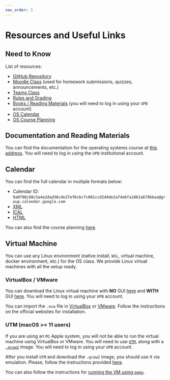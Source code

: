 ```yaml
---
nav_order: 3
---
```


# Resources and Useful Links

## Need to Know

List of resources:

- [GitHub Repository](https://github.com/cs-pub-ro/operating-systems)
- [Moodle Class](https://curs.upb.ro/2024/course/view.php?id=2665) (used for homework submissions, quizzes, announcements, etc.)
- [Teams Class](https://teams.microsoft.com/l/team/19%3AOL84NjHQxdxL9n7RmphK8rKr0vUVcuea_r08OsoWKQQ1%40thread.tacv2/conversations?groupId=b37b5353-4791-449b-95e0-ab59c39326af&tenantId=2d8cc8ba-8dda-4334-9e5c-fac2092e9bac)
- [Rules and Grading](https://cs-pub-ro.github.io/operating-systems/rules-and-grading)
- [Books / Reading Materials](http://elf.cs.pub.ro/so/res/doc/) (you will need to log in using your `UPB` account)
- [OS Calendar](https://calendar.google.com/calendar/embed?src=9a0798c60c5a4a2dad36cde37ef6cbcfc001ccd2d4de2a74e6fa1861a679bbea%40group.calendar.google.com&ctz=Europe%2FBucharest)
- [OS Course Planning](https://docs.google.com/spreadsheets/d/e/2PACX-1vQ9eom_uRzu-a_lAZ6Yt2Slta5wpTm53b1ZaZlanEWBSBc69xGwKYK8wfImCS_LVhtWZ_4h3U9oVqpx/pubhtml?gid=0&single=true)

## Documentation and Reading Materials

You can find the documentation for the operating systems course at [this address](http://elf.cs.pub.ro/so/res/doc/).
You will need to log in using the `UPB` institutional account.

## Calendar

You can find the full calendar in multiple formats below:

- Calendar ID: `9a0798c60c5a4a2dad36cde37ef6cbcfc001ccd2d4de2a74e6fa1861a679bbea@group.calendar.google.com`
- [XML](http://www.google.com/calendar/feeds/9a0798c60c5a4a2dad36cde37ef6cbcfc001ccd2d4de2a74e6fa1861a679bbea%40group.calendar.google.com/public/basic)
- [ICAL](https://calendar.google.com/calendar/ical/9a0798c60c5a4a2dad36cde37ef6cbcfc001ccd2d4de2a74e6fa1861a679bbea%40group.calendar.google.com/public/basic.ics)
- [HTML](https://calendar.google.com/calendar/embed?src=9a0798c60c5a4a2dad36cde37ef6cbcfc001ccd2d4de2a74e6fa1861a679bbea%40group.calendar.google.com&ctz=Europe%2FBucharest)

You can also find the course planning [here](https://docs.google.com/spreadsheets/d/e/2PACX-1vQ9eom_uRzu-a_lAZ6Yt2Slta5wpTm53b1ZaZlanEWBSBc69xGwKYK8wfImCS_LVhtWZ_4h3U9oVqpx/pubhtml?gid=0&single=true).

## Virtual Machine

You can use any Linux environment (native install, `WSL`, virtual machine, docker environment, etc.) for the OS class.
We provide Linux virtual machines with all the setup ready.

### VirtualBox / VMware

You can download the Linux virtual machine with **NO** GUI [here](https://repository.grid.pub.ro/cs/so/linux-2024-2025/so-vm-2024.ova) and **WITH** GUI [here](https://repository.grid.pub.ro/cs/so/linux-2024-2025/so-vm-gui-2024.ova). You will need to log in using your `UPB` account.

You can import the `.ova` file in [VirtualBox](https://www.virtualbox.org/) or [VMware](https://www.vmware.com/).
Follow the instructions on the official websites for installation.

### UTM (macOS >= 11 users)

If you are using an `M1` Apple system, you will not be able to run the virtual machine using VirtualBox or VMware.
You will need to use [`UTM`](https://mac.getutm.app/), along with a [`.qcow2`](https://repository.grid.pub.ro/cs/so/linux-2024-2025/so-vm-gui-2024.qcow2) image.
You will need to log in using your `UPB` account.

After you install `UTM` and download the `.qcow2` image, you should use it via emulation. Please, follow the instructions provided [here](https://ocw.cs.pub.ro/courses/pclp2/utile).

You can also follow the instructions for [running the VM using `qemu`](https://github.com/cs-pub-ro/operating-systems/blob/main/util/macos-vm/README.md).
